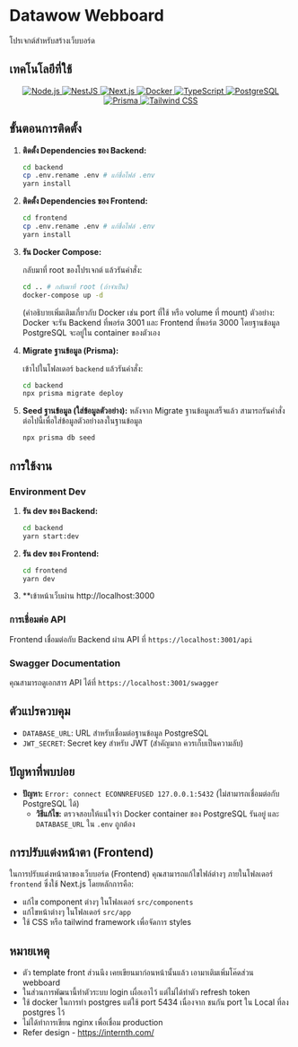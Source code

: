 # Datawow Webboard

โปรเจกต์สำหรับสร้างเว็บบอร์ด

## เทคโนโลยีที่ใช้

<p align="center">
  <a href="https://nodejs.org/" target="_blank" rel="noreferrer">
    <img src="https://img.shields.io/badge/Node.js-22.12.0-green?style=for-the-badge&logo=node.js&logoColor=white" alt="Node.js" />
  </a>
  <a href="https://nestjs.com/" target="_blank" rel="noreferrer">
    <img src="https://img.shields.io/badge/NestJS-10.4.5-red?style=for-the-badge&logo=nestjs&logoColor=white" alt="NestJS" />
  </a>
  <a href="https://nextjs.org/" target="_blank" rel="noreferrer">
    <img src="https://img.shields.io/badge/Next.js-15.1.5-black?style=for-the-badge&logo=next.js&logoColor=white" alt="Next.js" />
  </a>
  <a href="https://www.docker.com/" target="_blank" rel="noreferrer">
    <img src="https://img.shields.io/badge/Docker-27.2.0-blue?style=for-the-badge&logo=docker&logoColor=white" alt="Docker" />
  </a>
  <a href="https://www.typescriptlang.org/" target="_blank" rel="noreferrer">
    <img src="https://img.shields.io/badge/TypeScript-^5-blue?style=for-the-badge&logo=typescript&logoColor=white" alt="TypeScript" />
  </a>
    <a href="https://www.postgresql.org/" target="_blank" rel="noreferrer">
    <img src="https://img.shields.io/badge/PostgreSQL-16-blue?style=for-the-badge&logo=postgresql&logoColor=white" alt="PostgreSQL" />
  </a>
  <a href="https://www.prisma.io/" target="_blank" rel="noreferrer">
    <img src="https://img.shields.io/badge/Prisma-^6.2.1-blueviolet?style=for-the-badge&logo=prisma&logoColor=white" alt="Prisma" />
  </a>
  <a href="https://tailwindcss.com/" target="_blank" rel="noreferrer">
    <img src="https://img.shields.io/badge/Tailwind_CSS-^3.4.1-%2306B6D4?style=for-the-badge&logo=tailwindcss&logoColor=white" alt="Tailwind CSS" />
  </a>
</p>

## ขั้นตอนการติดตั้ง

1.  **ติดตั้ง Dependencies ของ Backend:**

    ```bash
    cd backend
    cp .env.rename .env # แก้ชื่อไฟล์ .env
    yarn install
    ```

2.  **ติดตั้ง Dependencies ของ Frontend:**

    ```bash
    cd frontend
    cp .env.rename .env # แก้ชื่อไฟล์ .env
    yarn install
    ```

3.  **รัน Docker Compose:**

    กลับมาที่ root ของโปรเจกต์ แล้วรันคำสั่ง:

    ```bash
    cd .. # กลับมาที่ root (ถ้าจำเป็น)
    docker-compose up -d
    ```

    (คำอธิบายเพิ่มเติมเกี่ยวกับ Docker เช่น port ที่ใช้ หรือ volume ที่ mount)
    ตัวอย่าง: Docker จะรัน Backend ที่พอร์ต 3001 และ Frontend ที่พอร์ต 3000 โดยฐานข้อมูล PostgreSQL จะอยู่ใน container ของตัวเอง

4.  **Migrate ฐานข้อมูล (Prisma):**

    เข้าไปในโฟลเดอร์ `backend` แล้วรันคำสั่ง:

    ```bash
    cd backend
    npx prisma migrate deploy
    ```
    

5. **Seed ฐานข้อมูล (ใส่ข้อมูลตัวอย่าง):**
    หลังจาก Migrate ฐานข้อมูลเสร็จแล้ว สามารถรันคำสั่งต่อไปนี้เพื่อใส่ข้อมูลตัวอย่างลงในฐานข้อมูล
    ```bash
    npx prisma db seed
    ```

## การใช้งาน

### Environment Dev

1.  **รัน dev ของ Backend:**

    ```bash
    cd backend
    yarn start:dev
    ```

2.  **รัน dev ของ Frontend:**

    ```bash
    cd frontend
    yarn dev
    ```

3. **เข้าหน้าเว็บผ่าน http://localhost:3000

### การเชื่อมต่อ API

Frontend เชื่อมต่อกับ Backend ผ่าน API ที่ `https://localhost:3001/api`

### Swagger Documentation

คุณสามารถดูเอกสาร API ได้ที่ `https://localhost:3001/swagger`

## ตัวแปรควบคุม

*   `DATABASE_URL`: URL สำหรับเชื่อมต่อฐานข้อมูล PostgreSQL
*   `JWT_SECRET`: Secret key สำหรับ JWT (สำคัญมาก ควรเก็บเป็นความลับ)

## ปัญหาที่พบบ่อย

*   **ปัญหา:** `Error: connect ECONNREFUSED 127.0.0.1:5432` (ไม่สามารถเชื่อมต่อกับ PostgreSQL ได้)
    *   **วิธีแก้ไข:** ตรวจสอบให้แน่ใจว่า Docker container ของ PostgreSQL รันอยู่ และ `DATABASE_URL` ใน `.env` ถูกต้อง


## การปรับแต่งหน้าตา (Frontend)

ในการปรับแต่งหน้าตาของเว็บบอร์ด (Frontend) คุณสามารถแก้ไขไฟล์ต่างๆ ภายในโฟลเดอร์ `frontend` ซึ่งใช้ Next.js โดยหลักการคือ:

*   แก้ไข component ต่างๆ ในโฟลเดอร์ `src/components`
*   แก้ไขหน้าต่างๆ ในโฟลเดอร์ `src/app`
*   ใช้ CSS หรือ tailwind framework เพื่อจัดการ styles

## หมายเหตุ
  * ตัว template front ส่วนนึง เคยเขียนมาก่อนหน้านั้นแล้ว เอามาเติมเพิ่มโค๊ดส่วน webboard
  * ในส่วนการพัฒนานี้ทำตัวระบบ login เผื่อเอาไว้ แต่ไม่ได้ทำตัว refresh token
  * ใช้ docker ในการทำ postgres แต่ใช้ port 5434 เนื่องจาก ชนกัน port ใน Local ที่ลง postgres ไว้
  * ไม่ได้ทำการเขียน nginx เพื่อเชื่อม production
  * Refer design - https://internth.com/